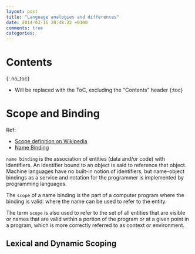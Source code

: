 ```yaml
---
layout: post
title: "Language analogies and differences"
date: 2014-03-16 20:48:22 +0100
comments: true
categories:
---
```


# Contents
{:.no_toc}

* Will be replaced with the ToC, excluding the "Contents" header
{:toc}

# Scope and Binding

Ref:

* [Scope definition on Wikipedia](http://en.wikipedia.org/wiki/Scope_%28computer_science%29)
* [Name Binding](http://en.wikipedia.org/wiki/Name_binding)

`name binding` is the association of entities (data and/or code) with identifiers.
An identifier bound to an object is said to reference that object.
Machine languages have no built-in notion of identifiers, but
name-object bindings as a service and notation for the programmer is
implemented by programming languages.


The `scope` of a name binding is the part of a computer program where
the binding is valid: where the name can be used to refer to the entity.

The term `scope` is also used to refer to the set of all entities that
are visible or names that are valid within a portion of the program or
at a given point in a program, which is more correctly referred to as
context or environment.


## Lexical and Dynamic Scoping


